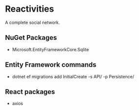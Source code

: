 # Reactivities

A complete social network.

## NuGet Packages

- Microsoft.EntityFrameworkCore.Sqlite

## Entity Framework commands

- dotnet ef migrations add InitialCreate -s API/ -p Persistence/

## React packages
- axios